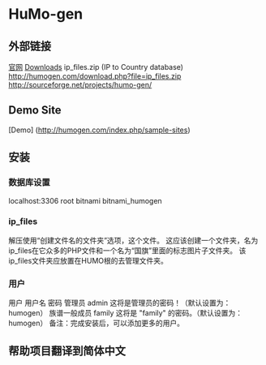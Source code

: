 HuMo-gen
====================

外部链接
---------------------
[官网](http://humogen.com/)
[Downloads](http://humogen.com/download.php?file=humogen518.zip)
ip_files.zip (IP to Country database)   http://humogen.com/download.php?file=ip_files.zip
http://sourceforge.net/projects/humo-gen/

Demo Site
---------------------

[Demo] (http://humogen.com/index.php/sample-sites)

安装
---------------------
### 数据库设置
localhost:3306
root
bitnami
bitnami_humogen

### ip_files
解压使用“创建文件名的文件夹”选项，这个文件。
这应该创建一个文件夹，名为ip_files在它众多的PHP文件和一个名为“国旗”里面的标志图片子文件夹。
该ip_files文件夹应放置在HUMO根的去管理文件夹。

### 用户
用户	用户名	密码
管理员	admin	这将是管理员的密码！（默认设置为： humogen）
族谱一般成员	family	这将是 "family" 的密码。（默认设置为：humogen）
备注：完成安装后，可以添加更多的用户。


帮助项目翻译到简体中文
---------------------
